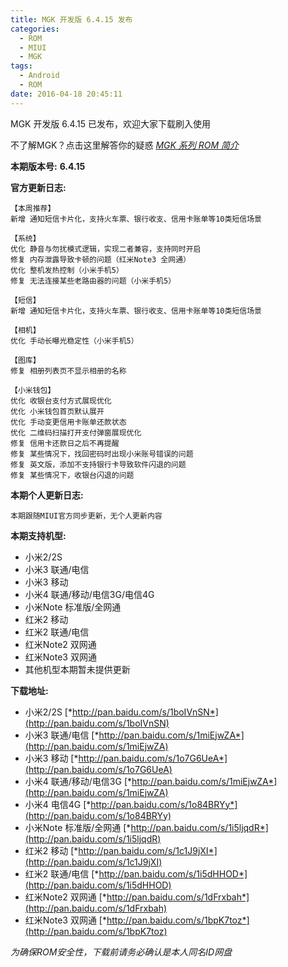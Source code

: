 ```yaml
---
title: MGK 开发版 6.4.15 发布
categories:
  - ROM
  - MIUI
  - MGK
tags:
  - Android
  - ROM
date: 2016-04-18 20:45:11
---
```

MGK 开发版 6.4.15 已发布，欢迎大家下载刷入使用

不了解MGK？点击这里解答你的疑惑 [*MGK 系列 ROM 简介*](http://ry09iu.coding.me/2016/04/06/about-mgk/)

**本期版本号:** **6.4.15**
<!-- more -->

**官方更新日志:**
```
【本周推荐】
新增 通知短信卡片化，支持火车票、银行收支、信用卡账单等10类短信场景

【系统】
优化 静音与勿扰模式逻辑，实现二者兼容，支持同时开启
修复 内存泄露导致卡顿的问题（红米Note3 全网通）
优化 整机发热控制（小米手机5）
修复 无法连接某些老路由器的问题（小米手机5）

【短信】
新增 通知短信卡片化，支持火车票、银行收支、信用卡账单等10类短信场景

【相机】
优化 手动长曝光稳定性（小米手机5）

【图库】
修复 相册列表页不显示相册的名称

【小米钱包】
优化 收银台支付方式展现优化
优化 小米钱包首页默认展开
优化 手动变更信用卡账单还款状态
优化 二维码扫描打开支付弹窗展现优化
修复 信用卡还款日之后不再提醒
修复 某些情况下，找回密码时出现小米账号错误的问题
修复 英文版，添加不支持银行卡导致软件闪退的问题
修复 某些情况下，收银台闪退的问题
```

**本期个人更新日志:**
```
本期跟随MIUI官方同步更新，无个人更新内容

```

**本期支持机型:**
- 小米2/2S
- 小米3 联通/电信
- 小米3 移动
- 小米4 联通/移动/电信3G/电信4G
- 小米Note 标准版/全网通
- 红米2 移动
- 红米2 联通/电信
- 红米Note2 双网通
- 红米Note3 双网通
- 其他机型本期暂未提供更新

**下载地址:**
- 小米2/2S [*http://pan.baidu.com/s/1boIVnSN*](http://pan.baidu.com/s/1boIVnSN)
- 小米3 联通/电信 [*http://pan.baidu.com/s/1miEjwZA*](http://pan.baidu.com/s/1miEjwZA)
- 小米3 移动 [*http://pan.baidu.com/s/1o7G6UeA*](http://pan.baidu.com/s/1o7G6UeA)
- 小米4 联通/移动/电信3G [*http://pan.baidu.com/s/1miEjwZA*](http://pan.baidu.com/s/1miEjwZA)
- 小米4 电信4G [*http://pan.baidu.com/s/1o84BRYy*](http://pan.baidu.com/s/1o84BRYy)
- 小米Note 标准版/全网通 [*http://pan.baidu.com/s/1i5ljqdR*](http://pan.baidu.com/s/1i5ljqdR)
- 红米2 移动 [*http://pan.baidu.com/s/1c1J9jXI*](http://pan.baidu.com/s/1c1J9jXI)
- 红米2 联通/电信 [*http://pan.baidu.com/s/1i5dHHOD*](http://pan.baidu.com/s/1i5dHHOD)
- 红米Note2 双网通 [*http://pan.baidu.com/s/1dFrxbah*](http://pan.baidu.com/s/1dFrxbah)
- 红米Note3 双网通 [*http://pan.baidu.com/s/1bpK7toz*](http://pan.baidu.com/s/1bpK7toz)

*为确保ROM安全性，下载前请务必确认是本人同名ID网盘*

